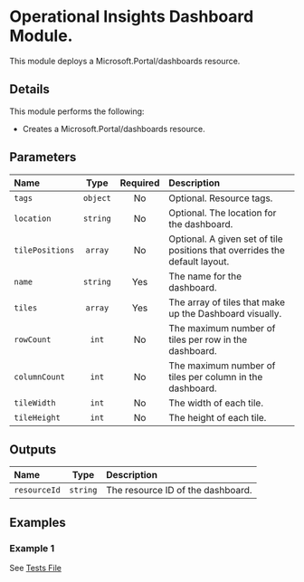 # Operational Insights Dashboard Module.

This module deploys a Microsoft.Portal/dashboards resource.

## Details

This module performs the following:

- Creates a Microsoft.Portal/dashboards resource.

## Parameters

| Name            | Type     | Required | Description                                                                |
| :-------------- | :------: | :------: | :------------------------------------------------------------------------- |
| `tags`          | `object` | No       | Optional. Resource tags.                                                   |
| `location`      | `string` | No       | Optional. The location for the dashboard.                                  |
| `tilePositions` | `array`  | No       | Optional. A given set of tile positions that overrides the default layout. |
| `name`          | `string` | Yes      | The name for the dashboard.                                                |
| `tiles`         | `array`  | Yes      | The array of tiles that make up the Dashboard visually.                    |
| `rowCount`      | `int`    | No       | The maximum number of tiles per row in the dashboard.                      |
| `columnCount`   | `int`    | No       | The maximum number of tiles per column in the dashboard.                   |
| `tileWidth`     | `int`    | No       | The width of each tile.                                                    |
| `tileHeight`    | `int`    | No       | The height of each tile.                                                   |

## Outputs

| Name         | Type     | Description                       |
| :----------- | :------: | :-------------------------------- |
| `resourceId` | `string` | The resource ID of the dashboard. |

## Examples

### Example 1

See [Tests File](test/main.test.bicep)